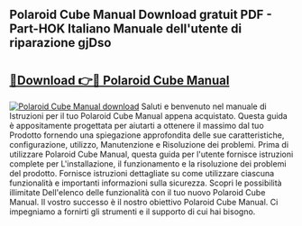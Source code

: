 ## Polaroid Cube Manual Download gratuit PDF - Part-HOK Italiano Manuale dell'utente di riparazione gjDso

# <h2><a href="http://dfgwpox.blite.top/?on=Polaroid+Cube+Manual">🔗Download 👉🔴 Polaroid Cube Manual</a></h2>

[![Polaroid Cube Manual download](https://i.imgur.com/lujVjoI.png)](http://dfgwpox.blite.top/?on=Polaroid+Cube+Manual)
Saluti e benvenuto nel manuale di Istruzioni per il tuo Polaroid Cube Manual appena acquistato. Questa guida è appositamente progettata per aiutarti a ottenere il massimo dal tuo Prodotto fornendo una spiegazione approfondita delle sue caratteristiche, configurazione, utilizzo, Manutenzione e Risoluzione dei problemi. Prima di utilizzare Polaroid Cube Manual, questa guida per l'utente fornisce istruzioni complete per L'installazione, il funzionamento e la risoluzione dei problemi del prodotto. Fornisce istruzioni dettagliate su come utilizzare ciascuna funzionalità e importanti informazioni sulla sicurezza. Scopri le possibilità illimitate Dell'elenco delle funzionalità con il tuo nuovo Polaroid Cube Manual. Il vostro successo è il nostro obiettivo Polaroid Cube Manual. Ci impegniamo a fornirti gli strumenti e il supporto di cui hai bisogno.
